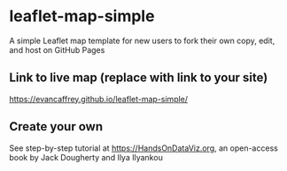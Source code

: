 # leaflet-map-simple
A simple Leaflet map template for new users to fork their own copy, edit, and host on GitHub Pages

## Link to live map (replace with link to your site)
https://evancaffrey.github.io/leaflet-map-simple/

## Create your own
See step-by-step tutorial at https://HandsOnDataViz.org, an open-access book by Jack Dougherty and Ilya Ilyankou
